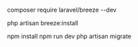composer require laravel/breeze --dev

php artisan breeze:install

npm install
npm run dev
php artisan migrate
